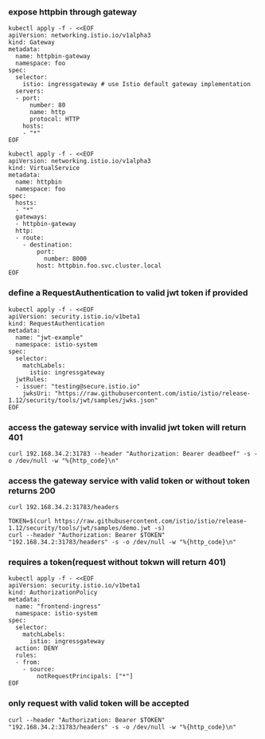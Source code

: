 ### expose httpbin through gateway
```
kubectl apply -f - <<EOF
apiVersion: networking.istio.io/v1alpha3
kind: Gateway
metadata:
  name: httpbin-gateway
  namespace: foo
spec:
  selector:
    istio: ingressgateway # use Istio default gateway implementation
  servers:
  - port:
      number: 80
      name: http
      protocol: HTTP
    hosts:
    - "*"
EOF
```
```
kubectl apply -f - <<EOF
apiVersion: networking.istio.io/v1alpha3
kind: VirtualService
metadata:
  name: httpbin
  namespace: foo
spec:
  hosts:
  - "*"
  gateways:
  - httpbin-gateway
  http:
  - route:
    - destination:
        port:
          number: 8000
        host: httpbin.foo.svc.cluster.local
EOF
```
### define a RequestAuthentication to valid jwt token if provided
```
kubectl apply -f - <<EOF
apiVersion: security.istio.io/v1beta1
kind: RequestAuthentication
metadata:
  name: "jwt-example"
  namespace: istio-system
spec:
  selector:
    matchLabels:
      istio: ingressgateway
  jwtRules:
  - issuer: "testing@secure.istio.io"
    jwksUri: "https://raw.githubusercontent.com/istio/istio/release-1.12/security/tools/jwt/samples/jwks.json"
EOF
```
### access the gateway service with invalid jwt token will return 401
```
curl 192.168.34.2:31783 --header "Authorization: Bearer deadbeef" -s -o /dev/null -w "%{http_code}\n"
```
### access the gateway service with valid token or without token returns 200
```
curl 192.168.34.2:31783/headers
```
```
TOKEN=$(curl https://raw.githubusercontent.com/istio/istio/release-1.12/security/tools/jwt/samples/demo.jwt -s)
curl --header "Authorization: Bearer $TOKEN" "192.168.34.2:31783/headers" -s -o /dev/null -w "%{http_code}\n"
```
### requires a token(request without tokwn will return 401)
```
kubectl apply -f - <<EOF
apiVersion: security.istio.io/v1beta1
kind: AuthorizationPolicy
metadata:
  name: "frontend-ingress"
  namespace: istio-system
spec:
  selector:
    matchLabels:
      istio: ingressgateway
  action: DENY
  rules:
  - from:
    - source:
        notRequestPrincipals: ["*"]
EOF
```
### only request with valid token will be accepted 
```
curl --header "Authorization: Bearer $TOKEN" "192.168.34.2:31783/headers" -s -o /dev/null -w "%{http_code}\n"
```
